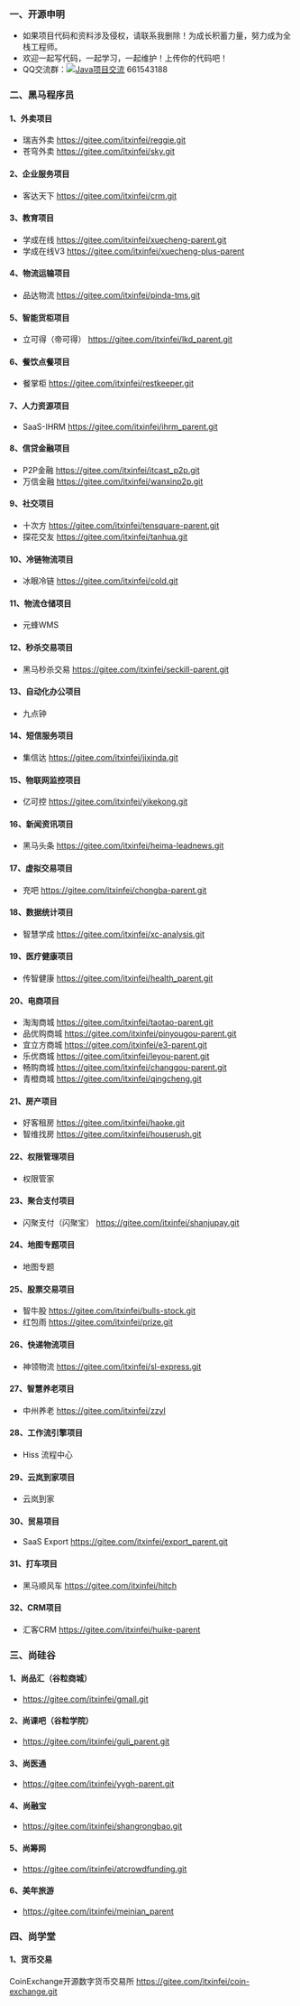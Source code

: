 ### 一、开源申明
- 如果项目代码和资料涉及侵权，请联系我删除！为成长积蓄力量，努力成为全栈工程师。
- 欢迎一起写代码，一起学习，一起维护！上传你的代码吧！
- QQ交流群：<a target="_blank" href="https://qm.qq.com/cgi-bin/qm/qr?k=-KhniqEHPHRfh04Ui7r9eH2kCEvfrE_-&jump_from=webapi&authKey=gcHlWnSJxgYRuE2XY/FV5k9bDKPwHNtiw9vf1/TKWhyfTHfjAM8oYR71y1fHEUpH"><img border="0" src="//pub.idqqimg.com/wpa/images/group.png" alt="Java项目交流" title="Java项目交流"></a> 661543188

### 二、黑马程序员
#### 1、外卖项目
- 瑞吉外卖
https://gitee.com/itxinfei/reggie.git
- 苍穹外卖
https://gitee.com/itxinfei/sky.git
#### 2、企业服务项目
- 客达天下
https://gitee.com/itxinfei/crm.git
#### 3、教育项目
- 学成在线
https://gitee.com/itxinfei/xuecheng-parent.git
- 学成在线V3
https://gitee.com/itxinfei/xuecheng-plus-parent
#### 4、物流运输项目
- 品达物流
https://gitee.com/itxinfei/pinda-tms.git
#### 5、智能货柜项目
- 立可得（帝可得）
https://gitee.com/itxinfei/lkd_parent.git
#### 6、餐饮点餐项目
- 餐掌柜
https://gitee.com/itxinfei/restkeeper.git
#### 7、人力资源项目
- SaaS-IHRM
https://gitee.com/itxinfei/ihrm_parent.git
#### 8、信贷金融项目
- P2P金融
https://gitee.com/itxinfei/itcast_p2p.git
- 万信金融
https://gitee.com/itxinfei/wanxinp2p.git
#### 9、社交项目
- 十次方
https://gitee.com/itxinfei/tensquare-parent.git
- 探花交友
https://gitee.com/itxinfei/tanhua.git
#### 10、冷链物流项目
- 冰眼冷链
https://gitee.com/itxinfei/cold.git
#### 11、物流仓储项目
- 元蜂WMS

#### 12、秒杀交易项目
- 黑马秒杀交易
https://gitee.com/itxinfei/seckill-parent.git
#### 13、自动化办公项目
- 九点钟

#### 14、短信服务项目
- 集信达
https://gitee.com/itxinfei/jixinda.git
#### 15、物联网监控项目
- 亿可控
https://gitee.com/itxinfei/yikekong.git
#### 16、新闻资讯项目
- 黑马头条
https://gitee.com/itxinfei/heima-leadnews.git
#### 17、虚拟交易项目
- 充吧
https://gitee.com/itxinfei/chongba-parent.git
#### 18、数据统计项目
-  智慧学成
https://gitee.com/itxinfei/xc-analysis.git
#### 19、医疗健康项目
- 传智健康
https://gitee.com/itxinfei/health_parent.git
#### 20、电商项目
- 淘淘商城
https://gitee.com/itxinfei/taotao-parent.git
- 品优购商城
https://gitee.com/itxinfei/pinyougou-parent.git
- 宜立方商城
https://gitee.com/itxinfei/e3-parent.git
- 乐优商城
https://gitee.com/itxinfei/leyou-parent.git
- 畅购商城
https://gitee.com/itxinfei/changgou-parent.git
- 青橙商城
https://gitee.com/itxinfei/qingcheng.git
#### 21、房产项目
- 好客租房
https://gitee.com/itxinfei/haoke.git
- 智维找房
https://gitee.com/itxinfei/houserush.git
#### 22、权限管理项目
- 权限管家

#### 23、聚合支付项目
- 闪聚支付（闪聚宝）
https://gitee.com/itxinfei/shanjupay.git
#### 24、地图专题项目
- 地图专题

#### 25、股票交易项目
- 智牛股
https://gitee.com/itxinfei/bulls-stock.git
- 红包雨
https://gitee.com/itxinfei/prize.git
#### 26、快递物流项目
- 神领物流
https://gitee.com/itxinfei/sl-express.git
#### 27、智慧养老项目
- 中州养老
https://gitee.com/itxinfei/zzyl
#### 28、工作流引擎项目
- Hiss 流程中心

#### 29、云岚到家项目
- 云岚到家

#### 30、贸易项目
- SaaS Export
https://gitee.com/itxinfei/export_parent.git
#### 31、打车项目
- 黑马顺风车
https://gitee.com/itxinfei/hitch
#### 32、CRM项目
- 汇客CRM
https://gitee.com/itxinfei/huike-parent

### 三、尚硅谷
#### 1、尚品汇（谷粒商城）
- https://gitee.com/itxinfei/gmall.git
#### 2、尚课吧（谷粒学院）
- https://gitee.com/itxinfei/guli_parent.git
#### 3、尚医通
- https://gitee.com/itxinfei/yygh-parent.git
#### 4、尚融宝
- https://gitee.com/itxinfei/shangrongbao.git
#### 5、尚筹网
- https://gitee.com/itxinfei/atcrowdfunding.git
#### 6、美年旅游
- https://gitee.com/itxinfei/meinian_parent

### 四、尚学堂
#### 1、货币交易
CoinExchange开源数字货币交易所
https://gitee.com/itxinfei/coin-exchange.git